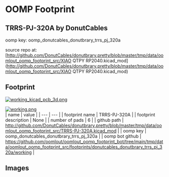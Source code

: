 # OOMP Footprint  
## TRRS-PJ-320A  by DonutCables  
  
oomp key: oomp_donutcables_donutbrary_trrs_pj_320a  
  
source repo at: [http://github.com/DonutCables/donutbrary.pretty/blob/master/tmp/data/oomlout_oomp_footprint_src/XIAO QTPY RP2040.kicad_mod](http://github.com/DonutCables/donutbrary.pretty/blob/master/tmp/data/oomlout_oomp_footprint_src/XIAO QTPY RP2040.kicad_mod)  
## Footprint  
  
[![working_kicad_pcb_3d.png](working_kicad_pcb_3d_600.png)](working_kicad_pcb_3d.png)  
  
[![working.png](working_600.png)](working.png)  
| name | value | 
| --- | --- | 
| footprint name | TRRS-PJ-320A | 
| footprint description | None | 
| number of pads | 6 | 
| github path | http://github.com/DonutCables/donutbrary.pretty/blob/master/tmp/data/oomlout_oomp_footprint_src/TRRS-PJ-320A.kicad_mod | 
| oomp key | oomp_donutcables_donutbrary_trrs_pj_320a | 
| oomp bot github | https://github.com/oomlout/oomlout_oomp_footprint_bot/tree/main/tmp/data/oomlout_oomp_footprint_src/footprints/donutcables_donutbrary_trrs_pj_320a/working | 
## Images  
